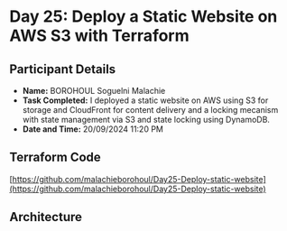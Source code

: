 # Day 25: Deploy a Static Website on AWS S3 with Terraform

## Participant Details

- **Name:** BOROHOUL Soguelni Malachie
- **Task Completed:** I deployed a static website on AWS using S3 for storage and CloudFront for content delivery and a locking mecanism with state management via S3 and state locking using DynamoDB.
- **Date and Time:** 20/09/2024 11:20 PM 

## Terraform Code 
[https://github.com/malachieborohoul/Day25-Deploy-static-website](https://github.com/malachieborohoul/Day25-Deploy-static-website)
## Architecture 
[]()

